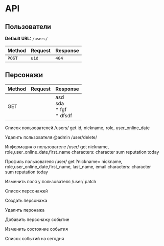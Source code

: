 # API


## Пользователи

**Default URL:** `/users/`

|  Method | Request  | Response | 
|---|---|---|
|  `POST` | `uid`  |  `404` |

## Персонажи

Method | Request | Response
--- | --- | ---
GET |  | asd<BR>sda<BR> * fgf<BR> * dfsdf

Список пользователей
/users/
get
id, nickname, role, user_online_date

Удалить пользователя
@admin
/user/delete/<id>

Информация о пользователе
/user/<id>
get
nickname, role,user_online_date,first_name
characters:
  character
sum reputation today

Профиль пользователя
/user/
get
?nickname=
nickname, role,user_online_date,first_name, last_name, email
characters:
  character
sum reputation today

Изменить поля у пользователя
/user/<id>
patch


Список персонажей

Создать персонажа

Удалить перонажа

Добавить персонажу событие

Изменить состояние события

Список событий на сегодня

